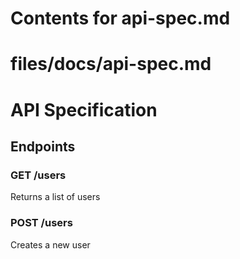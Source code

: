 # Contents for api-spec.md

# files/docs/api-spec.md

# API Specification

## Endpoints

### GET /users

Returns a list of users

### POST /users

Creates a new user
